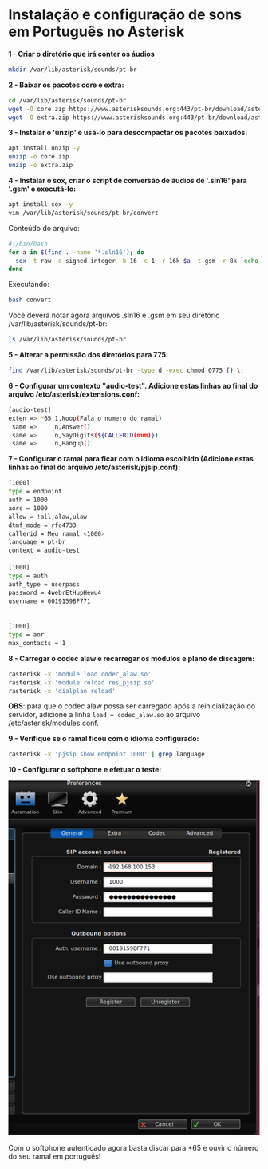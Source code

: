 # Instalação e configuração de sons em Português no Asterisk


**1 - Criar o diretório que irá conter os áudios**

```bash
mkdir /var/lib/asterisk/sounds/pt-br
```

**2 - Baixar os pacotes core e extra:**

```bash
cd /var/lib/asterisk/sounds/pt-br
wget -O core.zip https://www.asterisksounds.org:443/pt-br/download/asterisk-sounds-core-pt-BR-sln16.zip
wget -O extra.zip https://www.asterisksounds.org:443/pt-br/download/asterisk-sounds-extra-pt-BR-sln16.zip
```

**3 - Instalar o 'unzip' e usá-lo para descompactar os pacotes baixados:**

```bash
apt install unzip -y
unzip -o core.zip
unzip -o extra.zip
```

**4 - Instalar o sox, criar o script de conversão de áudios de '.sln16' para '.gsm' e executá-lo:**

```bash
apt install sox -y
vim /var/lib/asterisk/sounds/pt-br/convert 
```
Conteúdo do arquivo:

```bash
#!/bin/bash
for a in $(find . -name '*.sln16'); do
  sox -t raw -e signed-integer -b 16 -c 1 -r 16k $a -t gsm -r 8k `echo $a|sed "s/.sln16/.gsm/"`;\
done
```
Executando:

```bash
bash convert 
```

Você deverá notar agora arquivos .sln16 e .gsm em seu diretório /var/lib/asterisk/sounds/pt-br:

```bash
ls /var/lib/asterisk/sounds/pt-br
```

**5 - Alterar a permissão dos diretórios para 775:**

```bash
find /var/lib/asterisk/sounds/pt-br -type d -exec chmod 0775 {} \;
```


**6 - Configurar um contexto "audio-test". Adicione estas linhas ao final do arquivo /etc/asterisk/extensions.conf:**

 
```bash
[audio-test]
exten => *65,1,Noop(Fala o numero do ramal)
 same =>     n,Answer()
 same =>     n,SayDigits(${CALLERID(num)})
 same =>     n,Hangup()
```

**7 - Configurar o ramal para ficar com o idioma escolhido (Adicione estas linhas ao final do arquivo /etc/asterisk/pjsip.conf):**


```bash
[1000]
type = endpoint
auth = 1000
aors = 1000
allow = !all,alaw,ulaw
dtmf_mode = rfc4733
callerid = Meu ramal <1000>
language = pt-br
context = audio-test

[1000]
type = auth
auth_type = userpass
password = 4webrEtHupHewu4
username = 0019159BF771


[1000]
type = aor
max_contacts = 1
```

**8 - Carregar o codec alaw e recarregar os módulos e plano de discagem:**

```bash
rasterisk -x 'module load codec_alaw.so'
rasterisk -x 'module reload res_pjsip.so'
rasterisk -x 'dialplan reload'
```

**OBS**: para que o codec alaw possa ser carregado após a reinicialização do servidor, adicione a linha `load = codec_alaw.so` ao arquivo /etc/asterisk/modules.conf.

**9 - Verifique se o ramal ficou com o idioma configurado:**

```bash
rasterisk -x 'pjsip show endpoint 1000' | grep language
```

**10 - Configurar o softphone e efetuar o teste:**

![zoiper-autenticado.png](zoiper-autenticado.png)

Com o softphone autenticado agora basta discar para *65 e ouvir o número do seu ramal em português!










